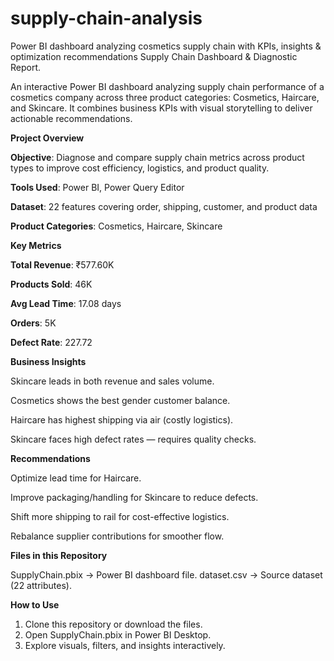 # supply-chain-analysis
Power BI dashboard analyzing cosmetics supply chain with KPIs, insights &amp; optimization recommendations
Supply Chain Dashboard & Diagnostic Report.

An interactive Power BI dashboard analyzing supply chain performance of a cosmetics company across three product categories: Cosmetics, Haircare, and Skincare. It combines business KPIs with visual storytelling to deliver actionable recommendations.

**Project Overview**

**Objective**: Diagnose and compare supply chain metrics across product types to improve cost efficiency, logistics, and product quality.

**Tools Used**: Power BI, Power Query Editor

**Dataset**: 22 features covering order, shipping, customer, and product data

**Product Categories**: Cosmetics, Haircare, Skincare

**Key Metrics**

**Total Revenue**: ₹577.60K

**Products Sold**: 46K

**Avg Lead Time**: 17.08 days

**Orders**: 5K

**Defect Rate**: 227.72

**Business Insights**

Skincare leads in both revenue and sales volume.

Cosmetics shows the best gender customer balance.

Haircare has highest shipping via air (costly logistics).

Skincare faces high defect rates — requires quality checks.

**Recommendations**

Optimize lead time for Haircare.

Improve packaging/handling for Skincare to reduce defects.

Shift more shipping to rail for cost-effective logistics.

Rebalance supplier contributions for smoother flow.

**Files in this Repository**

SupplyChain.pbix → Power BI dashboard file.
dataset.csv → Source dataset (22 attributes).

**How to Use**

1. Clone this repository or download the files.
2. Open SupplyChain.pbix in Power BI Desktop.
3. Explore visuals, filters, and insights interactively.


